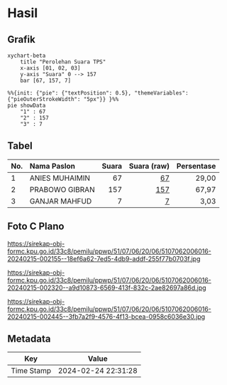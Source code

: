 # Hasil

## Grafik

```mermaid
xychart-beta
    title "Perolehan Suara TPS"
    x-axis [01, 02, 03]
    y-axis "Suara" 0 --> 157
    bar [67, 157, 7]
```

```mermaid
%%{init: {"pie": {"textPosition": 0.5}, "themeVariables": {"pieOuterStrokeWidth": "5px"}} }%%
pie showData
    "1" : 67
    "2" : 157
    "3" : 7
```

## Tabel

| No. | Nama Paslon    | Suara | Suara (raw) | Persentase |
|:--- |:-------------- | -----:| -----------:| ----------:|
| 1   | ANIES MUHAIMIN | 67    | [67][p-1]   | 29,00      |
| 2   | PRABOWO GIBRAN | 157   | [157][p-2]  | 67,97      |
| 3   | GANJAR MAHFUD  | 7     | [7][p-3]    | 3,03       |


[p-1]: https://github.com/gigit-pemilu/pemilu-2024-51-bali/blob/main/pilpres/hitung-suara/sub/51-bali/sub/07-karangasem/sub/06-bebandem/sub/2006-bungaya-kangin/sub/016-tps/sub/paslon-1.txt
[p-2]: https://github.com/gigit-pemilu/pemilu-2024-51-bali/blob/main/pilpres/hitung-suara/sub/51-bali/sub/07-karangasem/sub/06-bebandem/sub/2006-bungaya-kangin/sub/016-tps/sub/paslon-2.txt
[p-3]: https://github.com/gigit-pemilu/pemilu-2024-51-bali/blob/main/pilpres/hitung-suara/sub/51-bali/sub/07-karangasem/sub/06-bebandem/sub/2006-bungaya-kangin/sub/016-tps/sub/paslon-3.txt

## Foto C Plano

https://sirekap-obj-formc.kpu.go.id/33c8/pemilu/ppwp/51/07/06/20/06/5107062006016-20240215-002155--18ef6a62-7ed5-4db9-addf-255f77b0703f.jpg

https://sirekap-obj-formc.kpu.go.id/33c8/pemilu/ppwp/51/07/06/20/06/5107062006016-20240215-002320--a9d10873-6569-413f-832c-2ae82697a86d.jpg

https://sirekap-obj-formc.kpu.go.id/33c8/pemilu/ppwp/51/07/06/20/06/5107062006016-20240215-002445--3fb7a2f9-4576-4f13-bcea-0958c6036e30.jpg


## Metadata

| Key        | Value               |
| ---------- | ------------------- |
| Time Stamp | 2024-02-24 22:31:28 |



